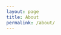 ```yaml
---
layout: page
title: About
permalink: /about/
---
```




[Previous website]: https://www.kwasan.kyoto-u.ac.jp/~akitodk/
